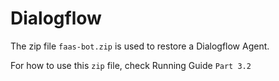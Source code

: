 # Dialogflow

The zip file `faas-bot.zip` is used to restore a Dialogflow Agent.

For how to use this `zip` file, check Running Guide `Part 3.2`  

